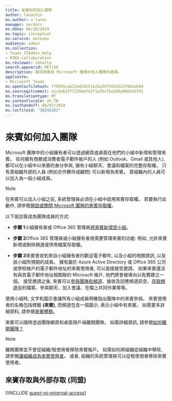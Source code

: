 ```yaml
---
title: 來賓如何加入團隊
author: lanachin
ms.author: v-lanac
manager: serdars
ms.date: 06/20/2019
ms.topic: conceptual
ms.service: msteams
audience: admin
ms.collection:
- Teams_ITAdmin_Help
- M365-collaboration
ms.reviewer: sbhatta
search.appverid: MET150
description: 取得來賓在 Microsoft 團隊中加入團隊的邀請。
appliesto:
- Microsoft Teams
ms.openlocfilehash: ff9565cab22dd34251624a39755d322470d2eb04
ms.sourcegitcommit: e1c8a62577229daf42f1a7bcfba268a9001bb791
ms.translationtype: MT
ms.contentlocale: zh-TW
ms.lasthandoff: 08/07/2019
ms.locfileid: "36242261"
---
```

<a name="how-a-guest-joins-a-team"></a>來賓如何加入團隊
========================

Microsoft 團隊中的小組擁有者可以透過網頁或桌面在他們的小組中新增和管理來賓。 任何擁有商務或消費者電子郵件帳戶的人 (例如 Outlook、Gmail 或其他人), 都可以在小組中以來賓的身分參與, 擁有小組聊天、會議和檔案的完整存取權。 只有貴組織外部的人員 (例如合作夥伴或顧問) 可以新增為來賓。 貴組織內的人員可以加入為一般小組成員。
  
> [!NOTE]
> 在來賓可以加入小組之前, 系統管理員必須在小組中啟用來賓存取權。 若要執行此動作, 請參閱[開啟或關閉 Microsoft 團隊的來賓存取權](set-up-guests.md)。 
  
以下是訪客成為團隊成員的方式:

- **步驟 1**小組擁有者或 Office 365 管理員[將來賓新增至小組](https://support.office.com/article/add-guests-to-a-team-fccb4fa6-f864-4508-bdde-256e7384a14f)。

- **步驟 2**Office 365 管理員或小組擁有者視需要管理來賓的功能: 例如, 允許來賓新增或刪除頻道或停用檔案存取權。

- **步驟 3**來賓會收到來自小組擁有者的歡迎電子郵件, 以及小組的相關資訊, 以及該小組所預期的成員。 擁有屬於 Azure Active Directory 或 Office 365 公司或學校帳戶的電子郵件地址的來賓使用者, 可以直接接受邀請。 如果來賓還沒有與其電子郵件地址相關聯的 Microsoft 帳戶, 他們將會被導向以免費建立一個。 接受邀請之後, 來賓可以[參與團隊和頻道](https://support.office.com/article/teams-and-channels-df38ae23-8f85-46d3-b071-cb11b9de5499)、接收及回應頻道訊息、[存取頻道中](https://support.office.com/article/access-files-in-channels-c593c78a-27c4-4661-a598-682baa30ca7e)的檔案、參與聊天、加入會議、在檔上共同作業等等。 

使用小組時, 文字和圖示會讓所有小組成員明確指出團隊中的來賓參與。 來賓使用者的名稱包括標籤 **(來賓)**, 而頻道包含一個圖示, 表示小組中有來賓。 如需更多詳細資料, 請參閱[來賓體驗](guest-experience.md)。
  
來賓可以隨時透過團隊網頁和桌面用戶端離開團隊。 如需詳細資訊, 請參閱[如何離開團隊？](https://support.office.com/article/leave-a-team-e481005d-3ec6-4694-b300-375472ba4076)

> [!NOTE]
> 離開團隊並不會從組織/租使用者移除來賓帳戶。 如需如何將組織從組織中移除, 請參閱[讓組織成為來賓使用者](https://docs.microsoft.com/azure/active-directory/b2b/leave-the-organization)。 或者, 組織的系統管理員可以從租使用者移除來賓使用者。

## <a name="guest-access-vs-external-access-federation"></a>來賓存取與外部存取 (同盟)

[!INCLUDE [guest-vs-external-access](includes/guest-vs-external-access.md)]
